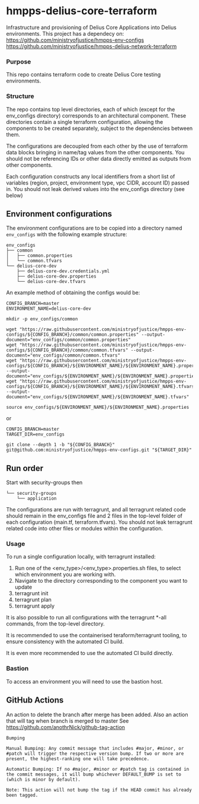 # hmpps-delius-core-terraform
Infrastructure and provisioning of Delius Core Applications into Delius environments.
This project has a dependecy on:
https://github.com/ministryofjustice/hmpps-env-configs
https://github.com/ministryofjustice/hmpps-delius-network-terraform


### Purpose
This repo contains terraform code to create Delius Core testing environments.

### Structure
The repo contains top level directories,
each of which (except for the env_configs directory) corresponds to an architectural component.
These directories contain a single terraform configuration, allowing the components to be created separately, subject to the dependencies between them.

The configurations are decoupled from each other by the use of terraform data blocks bringing in name/tag values from the other components.
You should not be referencing IDs or other data directly emitted as outputs from other components.

Each configuration constructs any local identifiers from a short list of variables (region, project, environment type, vpc CIDR, account ID) passed in.
You should not leak derived values into the env_configs directory (see below)

## Environment configurations

The environment configurations are to be copied into a directory named `env_configs` with the following example structure:

```
env_configs
├── common
│   ├── common.properties
│   └── common.tfvars
└── delius-core-dev
    ├── delius-core-dev.credentials.yml
    ├── delius-core-dev.properties
    └── delius-core-dev.tfvars
```

An example method of obtaining the configs would be:
```
CONFIG_BRANCH=master
ENVIRONMENT_NAME=delius-core-dev

mkdir -p env_configs/common

wget "https://raw.githubusercontent.com/ministryofjustice/hmpps-env-configs/${CONFIG_BRANCH}/common/common.properties" --output-document="env_configs/common/common.properties"
wget "https://raw.githubusercontent.com/ministryofjustice/hmpps-env-configs/${CONFIG_BRANCH}/common/common.tfvars" --output-document="env_configs/common/common.tfvars"
wget "https://raw.githubusercontent.com/ministryofjustice/hmpps-env-configs/${CONFIG_BRANCH}/${ENVIRONMENT_NAME}/${ENVIRONMENT_NAME}.properties" --output-document="env_configs/${ENVIRONMENT_NAME}/${ENVIRONMENT_NAME}.properties"
wget "https://raw.githubusercontent.com/ministryofjustice/hmpps-env-configs/${CONFIG_BRANCH}/${ENVIRONMENT_NAME}/${ENVIRONMENT_NAME}.tfvars" --output-document="env_configs/${ENVIRONMENT_NAME}/${ENVIRONMENT_NAME}.tfvars"

source env_configs/${ENVIRONMENT_NAME}/${ENVIRONMENT_NAME}.properties
```

or
```
CONFIG_BRANCH=master
TARGET_DIR=env_configs

git clone --depth 1 -b "${CONFIG_BRANCH}" git@github.com:ministryofjustice/hmpps-env-configs.git "${TARGET_DIR}"
```

## Run order

Start with security-groups
then
```
└── security-groups
    └── application
```

The configurations are run with terragrunt, and all terragrunt related code should remain in the env_configs file and 2 files in the top-level folder of each configuration (main.tf, terraform.tfvars).
You should not leak terragrunt related code into other files or modules within the configuration.

### Usage

To run a single configuration locally, with terragrunt installed:

1. Run one of the <env_type>/<env_type>.properties.sh files, to select which environment you are working with.
2. Navigate to the directory corresponding to the component you want to update
3. terragrunt init
4. terragrunt plan
5. terragrunt apply

It is also possible to run all configurations with the terragrunt *-all commands, from the top-level directory.

It is recommended to use the containerised teraform/terragrunt tooling, to ensure consistency with the automated CI build.

It is even more recommended to use the automated CI build directly.

### Bastion

To access an environment you will need to use the bastion host.

## GitHub Actions

An action to delete the branch after merge has been added.
Also an action that will tag when branch is merged to master
See https://github.com/anothrNick/github-tag-action

```
Bumping

Manual Bumping: Any commit message that includes #major, #minor, or #patch will trigger the respective version bump. If two or more are present, the highest-ranking one will take precedence.

Automatic Bumping: If no #major, #minor or #patch tag is contained in the commit messages, it will bump whichever DEFAULT_BUMP is set to (which is minor by default).

Note: This action will not bump the tag if the HEAD commit has already been tagged.
```
